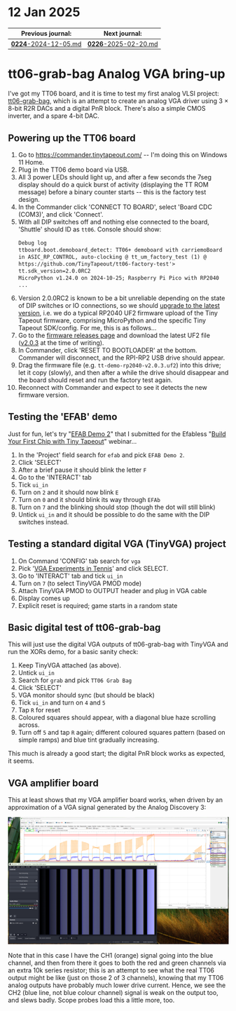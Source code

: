 # 12 Jan 2025

| Previous journal: | Next journal: |
|-|-|
| [**0224**-2024-12-05.md](./0224-2024-12-05.md) | [**0226**-2025-02-20.md](./0226-2025-02-20.md) |

# tt06-grab-bag Analog VGA bring-up

I've got my TT06 board, and it is time to test my first analog VLSI project: [tt06-grab-bag](https://tinytapeout.com/runs/tt06/tt_um_algofoogle_tt06_grab_bag), which is an attempt to create an analog VGA driver using 3 &times; 8-bit R2R DACs and a digital PnR block. There's also a simple CMOS inverter, and a spare 4-bit DAC.

## Powering up the TT06 board

1.  Go to https://commander.tinytapeout.com/ -- I'm doing this on Windows 11 Home.
2.  Plug in the TT06 demo board via USB.
3.  All 3 power LEDs should light up, and after a few seconds the 7seg display should do a quick burst of activity (displaying the TT ROM message) before a binary counter starts -- this is the factory test design.
4.  In the Commander click 'CONNECT TO BOARD', select 'Board CDC (COM3)', and click 'Connect'.
5.  With all DIP switches off and nothing else connected to the board, 'Shuttle' should ID as `tt06`. Console should show:
    ```
    Debug log
    ttboard.boot.demoboard_detect: TT06+ demoboard with carriemoBoard in ASIC_RP_CONTROL, auto-clocking @ tt_um_factory_test (1) @ https://github.com/TinyTapeout/tt06-factory-test'>
    tt.sdk_version=2.0.0RC2
    MicroPython v1.24.0 on 2024-10-25; Raspberry Pi Pico with RP2040
    ...
    ```
6.  Version 2.0.0RC2 is known to be a bit unreliable depending on the state of DIP switches or IO connections, so we should [upgrade to the latest version](https://tinytapeout.com/guides/get-started-demoboard/#ossdk-updates), i.e. we do a typical RP2040 UF2 firmware upload of the Tiny Tapeout firmware, comprising MicroPython and the specific Tiny Tapeout SDK/config. For me, this is as follows...
7.  Go to the [firmware releases page](https://github.com/TinyTapeout/tt-micropython-firmware/releases) and download the latest UF2 file ([v2.0.3](https://github.com/TinyTapeout/tt-micropython-firmware/releases/download/v2.0.3/tt-demo-rp2040-v2.0.3.uf2) at the time of writing).
8.  In Commander, click 'RESET TO BOOTLOADER' at the bottom. Commander will disconnect, and the RPI-RP2 USB drive should appear.
9.  Drag the firmware file (e.g. `tt-demo-rp2040-v2.0.3.uf2`) into this drive; let it copy (slowly), and then after a while the drive should disappear and the board should reset and run the factory test again.
10. Reconnect with Commander and expect to see it detects the new firmware version.

## Testing the 'EFAB' demo

Just for fun, let's try "[EFAB Demo 2](https://tinytapeout.com/runs/tt06/tt_um_wokwi_395142547244224513)" that I submitted for the Efabless "[Build Your First Chip with Tiny Tapeout](https://www.youtube.com/watch?v=UVZK-kmN7wc)" webinar...

1.  In the 'Project' field search for `efab` and pick `EFAB Demo 2`.
2.  Click 'SELECT'
3.  After a brief pause it should blink the letter `F`
4.  Go to the 'INTERACT' tab
5.  Tick `ui_in`
6.  Turn on `2` and it should now blink `E`
7.  Turn on `0` and it should blink its way through `EFAb`
8.  Turn on `7` and the blinking should stop (though the dot will still blink)
9.  Untick `ui_in` and it should be possible to do the same with the DIP switches instead.

## Testing a standard digital VGA (TinyVGA) project

1.  On Command 'CONFIG' tab search for `vga`
2.  Pick '[VGA Experiments in Tennis](https://tinytapeout.com/runs/tt06/tt_um_tomkeddie_a)' and click SELECT.
3.  Go to 'INTERACT' tab and tick `ui_in`
4.  Turn on `7` (to select TinyVGA PMOD mode)
5.  Attach TinyVGA PMOD to OUTPUT header and plug in VGA cable
6.  Display comes up
7.  Explicit reset is required; game starts in a random state

## Basic digital test of tt06-grab-bag

This will just use the digital VGA outputs of tt06-grab-bag with TinyVGA and run the XORs demo, for a basic sanity check:

1.  Keep TinyVGA attached (as above).
2.  Untick `ui_in`
3.  Search for `grab` and pick `TT06 Grab Bag`
4.  Click 'SELECT'
5.  VGA monitor should sync (but should be black)
6.  Tick `ui_in` and turn on `4` and `5`
7.  Tap `R` for reset
8.  Coloured squares should appear, with a diagonal blue haze scrolling across.
9.  Turn off `5` and tap `R` again; different coloured squares pattern (based on simple ramps) and blue tint gradually increasing.

This much is already a good start; the digital PnR block works as expected, it seems.




## VGA amplifier board

This at least shows that my VGA amplifier board works, when driven by an approximation of a VGA signal generated by the Analog Discovery 3:

![](./i/0225-vga-amp-test.png)

Note that in this case I have the CH1 (orange) signal going into the blue channel, and then from there it goes to both the red and green channels via an extra 10k series resistor; this is an attempt to see what the real TT06 output might be like (just on those 2 of 3 channels), knowing that my TT06 analog outputs have probably much lower drive current. Hence, we see the CH2 (blue line, not blue colour channel) signal is weak on the output too, and slews badly. Scope probes load this a little more, too.

